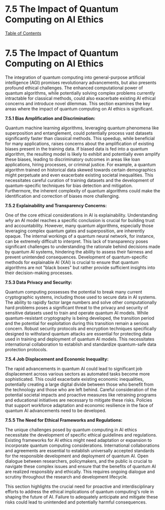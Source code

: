 # 7.5 The Impact of Quantum Computing on AI Ethics

[Table of Contents](#table-of-contents)

# 7.5 The Impact of Quantum Computing on AI Ethics

The integration of quantum computing into general-purpose artificial intelligence (AGI) promises revolutionary advancements, but also presents profound ethical challenges.  The enhanced computational power of quantum algorithms, while potentially solving complex problems currently intractable for classical methods, could also exacerbate existing AI ethical concerns and introduce novel dilemmas.  This section examines the key areas where the impact of quantum computing on AI ethics is significant.

**7.5.1 Bias Amplification and Discrimination:**

Quantum machine learning algorithms, leveraging quantum phenomena like superposition and entanglement, could potentially process vast datasets significantly faster than classical methods.  This speedup, while beneficial for many applications, raises concerns about the amplification of existing biases present in the training data.  If biased data is fed into a quantum algorithm, the resulting model is likely to exhibit and potentially even amplify these biases, leading to discriminatory outcomes in areas like loan applications, hiring processes, or criminal justice.  For example, a quantum algorithm trained on historical data skewed towards certain demographics might perpetuate and even exacerbate existing societal inequalities.  This necessitates careful curation of training datasets and the development of quantum-specific techniques for bias detection and mitigation.  Furthermore, the inherent complexity of quantum algorithms could make the identification and correction of biases more challenging.

**7.5.2 Explainability and Transparency Concerns:**

One of the core ethical considerations in AI is explainability.  Understanding *why* an AI model reaches a specific conclusion is crucial for building trust and accountability.  However, many quantum algorithms, especially those leveraging complex quantum gates and superposition, are inherently opaque.  The internal workings of a quantum neural network, for instance, can be extremely difficult to interpret.  This lack of transparency poses significant challenges to understanding the rationale behind decisions made by quantum AI systems, hindering the ability to assess their fairness and prevent unintended consequences.  Development of quantum-specific methods for explainable AI (XAI) is crucial to ensure that quantum algorithms are not "black boxes" but rather provide sufficient insights into their decision-making processes.

**7.5.3 Data Privacy and Security:**

Quantum computing possesses the potential to break many current cryptographic systems, including those used to secure data in AI systems.  The ability to rapidly factor large numbers and solve other computationally hard problems poses a significant threat to the privacy and security of sensitive datasets used to train and operate quantum AI models.  While quantum-resistant cryptography is being developed, the transition period and the potential for exploitation during this transition remain a serious concern.  Robust security protocols and encryption techniques specifically designed to withstand quantum attacks are essential for protecting data used in training and deployment of quantum AI models. This necessitates international collaboration to establish and standardize quantum-safe data protection protocols.

**7.5.4 Job Displacement and Economic Inequality:**

The rapid advancements in quantum AI could lead to significant job displacement across various sectors as automated tasks become more sophisticated.  This could exacerbate existing economic inequalities, potentially creating a large digital divide between those who benefit from the technology and those who are left behind.  Careful consideration of the potential societal impacts and proactive measures like retraining programs and educational initiatives are necessary to mitigate these risks.  Policies that support workforce adaptation and economic resilience in the face of quantum AI advancements need to be developed.

**7.5.5 The Need for Ethical Frameworks and Regulations:**

The unique challenges posed by quantum computing in AI ethics necessitate the development of specific ethical guidelines and regulations.  Existing frameworks for AI ethics might need adaptation or expansion to incorporate quantum computing considerations.  International collaborations and agreements are essential to establish universally accepted standards for the responsible development and deployment of quantum AI.  Open dialogue between researchers, policymakers, and the public is crucial to navigate these complex issues and ensure that the benefits of quantum AI are realized responsibly and ethically.  This requires ongoing dialogue and scrutiny throughout the research and development lifecycle.


This section highlights the crucial need for proactive and interdisciplinary efforts to address the ethical implications of quantum computing's role in shaping the future of AI.  Failure to adequately anticipate and mitigate these risks could lead to unintended and potentially harmful consequences.


<a id='chapter-8'></a>